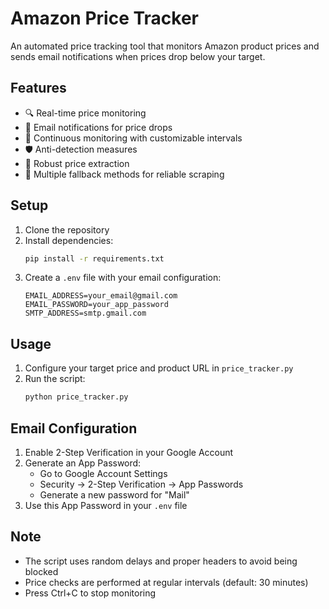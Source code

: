 # Amazon Price Tracker

An automated price tracking tool that monitors Amazon product prices and sends email notifications when prices drop below your target.

## Features

- 🔍 Real-time price monitoring
- 📧 Email notifications for price drops
- 🔄 Continuous monitoring with customizable intervals
- 🛡️ Anti-detection measures
- 💱 Robust price extraction
- 🎯 Multiple fallback methods for reliable scraping

## Setup

1. Clone the repository
2. Install dependencies:
   ```bash
   pip install -r requirements.txt
   ```
3. Create a `.env` file with your email configuration:
   ```properties
   EMAIL_ADDRESS=your_email@gmail.com
   EMAIL_PASSWORD=your_app_password
   SMTP_ADDRESS=smtp.gmail.com
   ```

## Usage

1. Configure your target price and product URL in `price_tracker.py`
2. Run the script:
   ```bash
   python price_tracker.py
   ```

## Email Configuration

1. Enable 2-Step Verification in your Google Account
2. Generate an App Password:
   - Go to Google Account Settings
   - Security → 2-Step Verification → App Passwords
   - Generate a new password for "Mail"
3. Use this App Password in your `.env` file

## Note

- The script uses random delays and proper headers to avoid being blocked
- Price checks are performed at regular intervals (default: 30 minutes)
- Press Ctrl+C to stop monitoring
